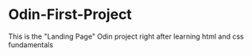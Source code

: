 # Odin-First-Project
This is the "Landing Page" Odin project right after learning html and css fundamentals
